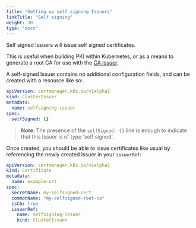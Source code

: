```yaml
---
title: "Setting up self signing Issuers"
linkTitle: "Self signing"
weight: 30
type: "docs"
---
```


Self signed Issuers will issue self signed certificates.

This is useful when building PKI within Kubernetes, or as a means to
generate a root CA for use with the [CA Issuer](./setup-ca.md).

A self-signed Issuer contains no additional configuration fields, and
can be created with a resource like so:

```yaml
apiVersion: certmanager.k8s.io/v1alpha1
kind: ClusterIssuer
metadata:
  name: selfsigning-issuer
spec:
  selfSigned: {}
```

> **Note**: The presence of the `selfSigned: {}` line is enough to indicate
> that this Issuer is of type 'self signed'.

Once created, you should be able to issue certificates like usual by
referencing the newly created Issuer in your `issuerRef`:

```yaml
apiVersion: certmanager.k8s.io/v1alpha1
kind: Certificate
metadata:
  name: example-crt
spec:
  secretName: my-selfsigned-cert
  commonName: "my-selfsigned-root-ca"
  isCA: true
  issuerRef:
    name: selfsigning-issuer
    kind: ClusterIssuer
```
